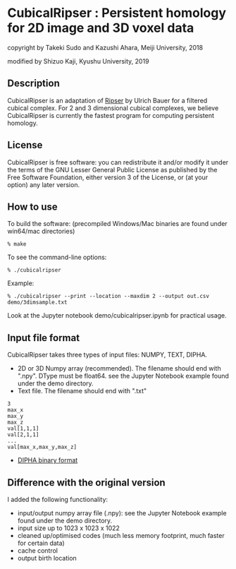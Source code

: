 # CubicalRipser : Persistent homology for 2D image and 3D voxel data

copyright by Takeki Sudo and Kazushi Ahara, Meiji University, 2018

modified by Shizuo Kaji, Kyushu University, 2019

## Description
CubicalRipser is an adaptation of [Ripser](http://ripser.org) by Ulrich Bauer for a filtered cubical complex.
For 2 and 3 dimensional cubical complexes, we believe CubicalRipser is currently the fastest program for computing persistent homology.

## License
CubicalRipser is free software: you can redistribute it and/or modify it under
the terms of the GNU Lesser General Public License as published by the
Free Software Foundation, either version 3 of the License, or (at your option)
any later version.

## How to use
To build the software: (precompiled Windows/Mac binaries are found under win64/mac directories)

    % make

To see the command-line options:

    % ./cubicalripser

Example:

    % ./cubicalripser --print --location --maxdim 2 --output out.csv demo/3dimsample.txt

Look at the Jupyter notebook demo/cubicalripser.ipynb for practical usage.

## Input file format
CubicalRipser takes three types of input files: NUMPY, TEXT, DIPHA.

- 2D or 3D Numpy array (recommended). The filename should end with ".npy". DType must be float64. see the Jupyter Notebook example found under the demo directory.
- Text file. The filename should end with ".txt"
```
3
max_x
max_y
max_z
val[1,1,1]
val[2,1,1]
...
val[max_x,max_y,max_z]
```
- [DIPHA binary format](https://github.com/DIPHA/dipha#file-formats) 


## Difference with the original version
I added the following functionality:
- input/output numpy array file (.npy): see the Jupyter Notebook example found under the demo directory.
- input size up to 1023 x 1023 x 1022
- cleaned up/optimised codes (much less memory footprint, much faster for certain data)
- cache control
- output birth location
